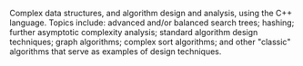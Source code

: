 Complex data structures, and algorithm design and analysis, using the C++ language. Topics include: advanced and/or balanced search trees; hashing; further asymptotic complexity analysis; standard algorithm design techniques; graph algorithms; complex sort algorithms; and other "classic" algorithms that serve as examples of design techniques.